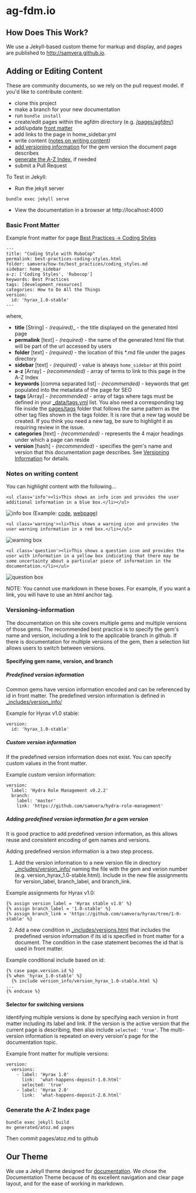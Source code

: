# ag-fdm.io

<!--
[![Build Status](https://travis-ci.org/samvera/samvera.github.io.svg?branch=master)](https://travis-ci.org/samvera/samvera.github.io)

-->

## How Does This Work?

We use a Jekyll-based custom theme for markup and display, and pages are published to http://samvera.github.io.

## Adding or Editing Content

These are community documents, so we rely on the pull request model. If you'd like to contribute content:

- clone this project <!--(link on [samvera/samvera.github.io](http://samvera.github.io)) -->
- make a branch for your new documentation
- run `bundle install`
- create/edit pages within the agfdm directory (e.g. [/pages/agfdm/](https://git.it-services.ruhr-uni-bochum.de/frenzjb5/ag-fdm.io/tree/master/pages/agfdm))
- add/update [front matter](#basic-front-matter)
- add links to the page in home_sidebar.yml
- write content ([notes on writing content](#notes-on-writing-content))
- [add versioning information](#versioning-information) for the gem version the document page describes
- [generate the A-Z Index](#generate-the-a-z-index-page), if needed
- submit a Pull Request

To Test in Jekyll:

* Run the jekyll server

```
bundle exec jekyll serve
```

* View the documentation in a browser at http://localhost:4000

### Basic Front Matter

Example front matter for page [Best Practices -> Coding Styles](https://raw.githubusercontent.com/samvera/samvera.github.io/master/pages/samvera/developer_resources/best_practices/coding_style.md)
```
---
title: "Coding Style with RuboCop"
permalink: best-practices-coding-styles.html
folder: samvera/how-to/best_practices/coding_styles.md
sidebar: home_sidebar
a-z: ['Coding Styles', 'Rubocop']
keywords: Best Practices
tags: [development_resources]
categories: How to Do All the Things
version:
  id: 'hyrax_1.0-stable'
---
```
where,
* **title** [String] - _(required)__ - the title displayed on the generated html page
* **permalink** [text] - _(required)_ - the name of the generated html file that will be part of the url accessed by users
* **folder** [text] - _(required)_ - the location of this *.md file under the pages directory
* **sidebar** [text] - _(required)_ - value is always `home_sidebar` at this point
* **a-z** [Array<Strings>] - _(recommended)_ - array of terms to link to this page in the A-Z Index
* **keywords** [comma separated list] - _(recommended)_ - keywords that get populated into the metadata of the page for SEO
* **tags** [Array<text>] - _(recommended)_ - array of tags where tags must be defined in your [_data/tags.yml](https://github.com/samvera/samvera.github.io/tree/master/_data/tags.yml) list. You also need a corresponding tag file inside the [pages/tags](https://github.com/samvera/samvera.github.io/tree/master/pages/tags) folder that follows the same pattern as the other tag files shown in the tags folder.  It is rare that a new tag would be created.  If you think you need a new tag, be sure to highlight it as requiring review in the issue.
* **categories** [text] - _(recommended)_ - represents the 4 major headings under which a page can reside
* **version** [hash] - _(recommended)_ - specifies the gem's name and version that this documentation page describes.  See [Versioning Information](#versioning-information) for details.

### Notes on writing content

You can highlight content with the following...

```
<ul class='info'><li>This shows an info icon and provides the user additional information in a blue box.</li></ul>
```
![info box](https://github.com/samvera/samvera.github.io/tree/master/assets/images/readme_documentation/info_box.jpg "Info Box")
(Example: [code](https://raw.githubusercontent.com/samvera/samvera.github.io/master/pages/hydra/developer_resources/customize_metadata/hyrax_1.0/generate-work-type.md), [webpage](http://samvera.github.io/customize-metadata-generate-work-type.html))

```
<ul class='warning'><li>This shows a warning icon and provides the user warning information in a red box.</li></ul>
```
![warning box](https://github.com/samvera/samvera.github.io/tree/master/assets/images/readme_documentation/warning_box.jpg "Warning Box")

```
<ul class='question'><li>This shows a question icon and provides the user with information in a yellow box indicating that there may be some uncertainty about a particular piece of information in the documentation.</li></ul>
```
![question box](https://github.com/samvera/samvera.github.io/tree/master/assets/images/readme_documentation/question_box.jpg "Question Box")


NOTE: You cannot use markdown in these boxes.  For example, if you want a link, you will have to use an html anchor tag.

### Versioning-information

The documentation on this site covers multiple gems and multiple versions of those gems.  The recommended best practice is to specify the gem's name and version, including a link to the applicable branch in github.  If there is documentation for multiple versions of the gem, then a selection list allows users to switch between versions.

#### Specifying gem name, version, and branch

##### Predefined version information

Common gems have version information encoded and can be referenced by id in front matter.  The predefined version information is defined in [_includes/version_info/](https://github.com/samvera/samvera.github.io/tree/master/_includes/version_info)

Example for Hyrax v1.0 stable:
```
version:
  id: 'hyrax_1.0-stable'
```

##### Custom version information

If the predefined version information does not exist.  You can specify custom values in the front matter.

Example custom version information:
```
version:
  label: 'Hydra Role Management v0.2.2'
  branch:
    label: 'master'
    link: 'https://github.com/samvera/hydra-role-management'
```

##### Adding predefined version information for a gem version

It is good practice to add predefined version information, as this allows reuse and consistent encoding of gem names and versions.  

Adding predefined version information is a two step process.

1. Add the version information to a new version file in directory [_includes/version_info/](https://github.com/samvera/samvera.github.io/tree/master/_includes/version_info) naming the file with the gem and verion number (e.g. version_hyrax_1.0-stable.html).  Include in the new file assignments for version_label, branch_label, and branch_link.

Example assignments for Hyrax v1.0:
```
{% assign version_label = 'Hyrax stable v1.0' %}
{% assign branch_label = '1.0-stable' %}
{% assign branch_link = 'https://github.com/samvera/hyrax/tree/1-0-stable' %}
```

2. Add a new condition in [_includes/versions.html](https://github.com/samvera/samvera.github.io/tree/master/_includes/versions.html) that includes the predefined version information if its id is specified in front matter for a document.  The condition in the case statement becomes the id that is used in front matter.

Example conditional include based on id:
```
{% case page.version.id %}
{% when 'hyrax_1.0-stable' %}
  {% include version_info/version_hyrax_1.0-stable.html %}
...
{% endcase %}
```

#### Selector for switching versions

Identifying multiple versions is done by specifying each version in front matter including its label and link.  If the version is the active version that the current page is describing, then also include `selected: 'true'`.  The multi-version information is repeated on every version's page for the documentation topic.

Example front matter for multiple versions:
```
version:
  versions:  
    - label: 'Hyrax 1.0'
      link:  'what-happens-deposit-1.0.html'
      selected: 'true'
    - label: 'Hyrax 2.0'
      link:  'what-happens-deposit-2.0.html'  
```

### Generate the A-Z Index page

```
bundle exec jekyll build
mv generated/atoz.md pages
```
Then commit pages/atoz.md to github

## Our Theme

We use a Jekyll theme designed for [documentation](https://github.com/tomjohnson1492/documentation-theme-jekyll). We chose the Documentation Theme because of its excellent navigation and clear page layout, and for the ease of working in markdown.
